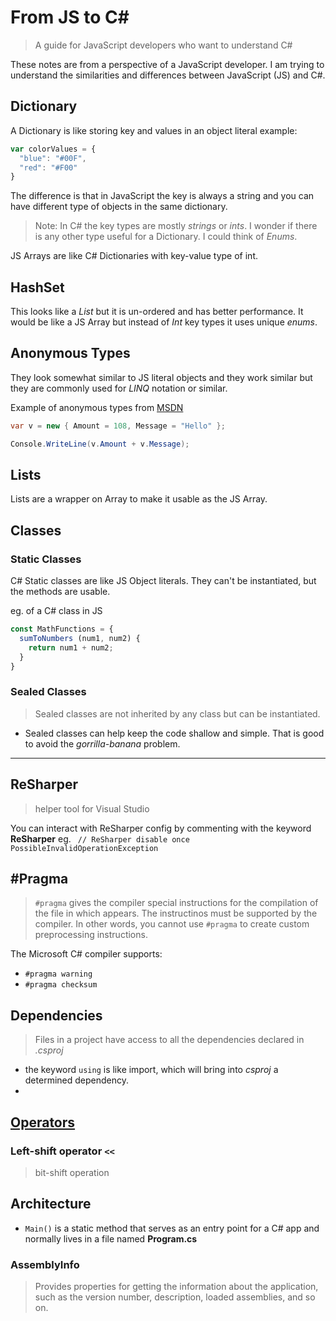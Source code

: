 # From JS to C# #

> A guide for JavaScript developers who want to understand C#

These notes are from a perspective of a JavaScript developer. I am trying to understand the similarities and differences between JavaScript (JS) and C#.

## Dictionary

A Dictionary is like storing key and values in an object literal example:

```javascript
var colorValues = {
  "blue": "#00F",
  "red": "#F00"
}
```

The difference is that in JavaScript the key is always a string and you can have different type of objects in the same dictionary. 

> Note: In C# the key types are mostly *strings* or *ints*. I wonder if there is any other type useful for a Dictionary. I could think of *Enums*.

JS Arrays are like C# Dictionaries with key-value type of int.

## HashSet
This looks like a *List* but it is un-ordered and has better performance. It would be like a JS Array but instead of *Int* key types it uses unique *enums*.

## Anonymous Types
They look somewhat similar to JS literal objects and they work similar but they are commonly used for *LINQ* notation or similar.

Example of anonymous types from [MSDN](https://msdn.microsoft.com/en-us/library/bb397696.aspx)

```C#
var v = new { Amount = 108, Message = "Hello" };

Console.WriteLine(v.Amount + v.Message);
```

## Lists
Lists are a wrapper on Array to make it usable as the JS Array.



## Classes

### Static Classes

C# Static classes are like JS Object literals. They can't be instantiated, but the methods are usable.

eg. of a C# class in JS

```javascript
const MathFunctions = {
  sumToNumbers (num1, num2) {
    return num1 + num2;
  }
}
```

### Sealed Classes

> Sealed classes are not inherited by any class but can be instantiated.

- Sealed classes can help keep the code shallow and simple. That is good to avoid the *gorrilla-banana* problem.

---

## ReSharper
> helper tool for Visual Studio

You can interact with ReSharper config by commenting with the keyword **ReSharper** 
eg. ` // ReSharper disable once PossibleInvalidOperationException`

## #Pragma

> `#pragma` gives the compiler special instructions for the compilation of the file in which appears. The instructinos must be supported by the compiler. In other words, you cannot use `#pragma` to create custom preprocessing instructions.

The Microsoft C# compiler supports:

- `#pragma warning`
- `#pragma checksum`

## Dependencies

> Files in a project have access to all the dependencies declared in *.csproj*

- the keyword `using` is like import, which will bring into *csproj* a determined dependency.
- 

## [Operators](https://msdn.microsoft.com/en-us/library/a1sway8w.aspx)

### Left-shift operator `<<`
> bit-shift operation

## Architecture

- `Main()` is a static method that serves as an entry point for a C# app and normally lives in a file named **Program.cs**

### AssemblyInfo
> Provides properties for getting the information about the application, such as the version number, description, loaded assemblies, and so on.

